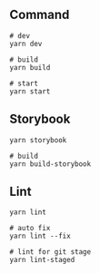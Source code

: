 ## Command

```
# dev
yarn dev

# build
yarn build

# start
yarn start
```

## Storybook

```
yarn storybook

# build
yarn build-storybook
```

## Lint

```
yarn lint

# auto fix
yarn lint --fix

# lint for git stage
yarn lint-staged
```
